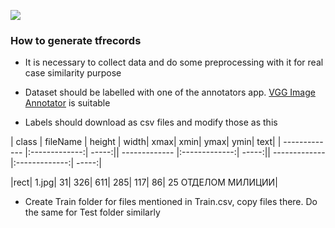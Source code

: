![](https://github.com/IgorSondors/text_detector/blob/master/generate_tfrecords/structure.jpeg)

### How to generate tfrecords

- It is necessary to collect data and do some preprocessing with it for real case similarity purpose

- Dataset should be labelled with one of the annotators app. [VGG Image Annotator](http://www.robots.ox.ac.uk/~vgg/software/via/via.html) is suitable

- Labels should download as csv files and modify those as this

| class        | fileName           | height  |			width|	xmax|	xmin|	ymax|	ymin|	text|
| ------------- |:-------------:| -----:|| ------------- |:-------------:| -----:|| ------------- |:-------------:| -----:|

|rect|	1.jpg|	31|	326|	611|	285|	117|	86|	25 ОТДЕЛОМ МИЛИЦИИ|


- Create Train folder for files mentioned in Train.csv, copy files there. Do the same for Test folder similarly
